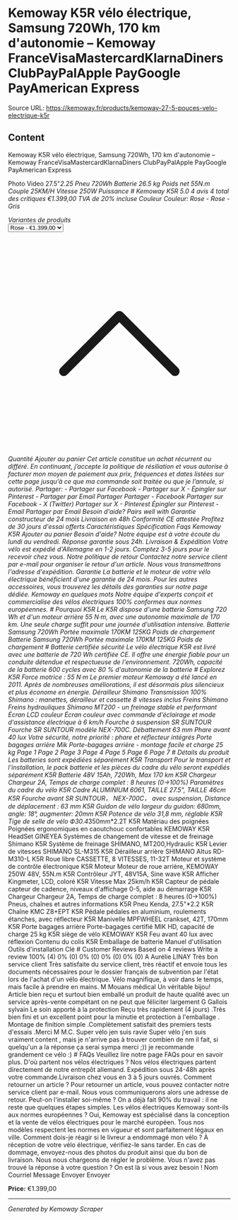 # Kemoway K5R vélo électrique, Samsung 720Wh, 170 km d'autonomie – Kemoway FranceVisaMastercardKlarnaDiners ClubPayPalApple PayGoogle PayAmerican Express

Source URL: https://kemoway.fr/products/kemoway-27-5-pouces-velo-electrique-k5r

## Content

Kemoway K5R vélo électrique, Samsung 720Wh, 170 km d'autonomie – Kemoway FranceVisaMastercardKlarnaDiners ClubPayPalApple PayGoogle PayAmerican Express

Photo Video 27.5"*2.25 Pneu 720Wh Batterie 26.5 kg Poids net 55N.m Couple 25KM/H Vitesse 250W Puissance # Kemoway K5R 5.0 4 avis 4 total des critiques €1.399,00 TVA de 20% incluse Couleur Couleur: Rose - Rose - Gris <div class="product-form__input"> <label class="form__label flex gap-2" for="Variants-template--24789356970352__main-product-14647563846000">Variantes de produits</label> <div class="field"> <select name="id" id="Variants-template--24789356970352__main-product-14647563846000" class="select" form="ProductForm-template--24789356970352__main-product-14647563846000"><option selected value="51766703063408" > Rose - €1.399,00 </option><option value="51766703096176" > Gris - €1.399,00 </option></select><svg class="icon icon-chevron-up icon-sm absolute" viewBox="0 0 24 24" stroke="currentColor" fill="none" xmlns="http://www.w3.org/2000/svg"> <path stroke-linecap="round" stroke-linejoin="round" d="M6 15L12 9L18 15"></path> </svg></div> </div> Quantité Ajouter au panier Cet article constitue un achat récurrent ou différé. En continuant, j’accepte la politique de résiliation et vous autorise à facturer mon moyen de paiement aux prix, fréquences et dates listées sur cette page jusqu’à ce que ma commande soit traitée ou que je l’annule, si autorisé. Partager: - Partager sur Facebook - Partager sur X - Épingler sur Pinterest - Partager par Email Partager Partager - Facebook Partager sur Facebook - X (Twitter) Partager sur X - Pinterest Épingler sur Pinterest - Email Partager par Email Besoin d'aide? Pairs well with Garantie constructeur de 24 mois Livraison en 48h Conformité CE attestée Profitez de 30 jours d'essai offerts Caractéristiques Spécification Faqs Kemoway K5R Ajouter au panier Besoin d'aide? Notre équipe est à votre écoute du lundi au vendredi. Réponse garantie sous 24h. Livraison & Expédition Votre vélo est expédié d'Allemagne en 1-2 jours. Comptez 3-5 jours pour le recevoir chez vous. Notre politique de retour Contactez notre service client par e-mail pour organiser le retour d'un article. Nous vous transmettrons l'adresse d'expédition. Garantie La batterie et le moteur de votre vélo électrique bénéficient d'une garantie de 24 mois. Pour les autres accessoires, vous trouverez les détails des garanties sur notre page dédiée. Kemoway en quelques mots Notre équipe d'experts conçoit et commercialise des vélos électriques 100% conformes aux normes européennes. # Pourquoi K5R Le K5R dispose d'une batterie Samsung 720 Wh et d'un moteur arrière 55 N·m, avec une autonomie maximale de 170 km. Une seule charge suffit pour une journée d'utilisation intensive. Batterie Samsung 720Wh Portée maximale 170KM 125KG Poids de chargement Batterie Samsung 720Wh Portée maximale 170KM 125KG Poids de chargement # Batterie certifiée sécurité Le vélo électrique K5R est livré avec une batterie de 720 Wh certifiée CE. Il offre une énergie fiable pour un conduite détendue et respectueuse de l'environnement. 720Wh, capacité de la batterie 600 cycles avec 80 % d'autonomie de la batterie # Explorez K5R Force motrice : 55 N·m Le premier moteur Kemoway a été lancé en 2011. Après de nombreuses améliorations, il est désormais plus silencieux et plus économe en énergie. Dérailleur Shimano Transmission 100% Shimano : manettes, dérailleur et cassette 8 vitesses inclus Freins Shimano Freins hydrauliques Shimano MT200 - un freinage stable et performant Écran LCD couleur Écran couleur avec commande d'éclairage et mode d'assistance électrique à 6 km/h Fourche à suspension SR SUNTOUR Fourche SR SUNTOUR modèle NEX-700C. Débattement 63 mm Phare avant 40 lux Votre sécurité, notre priorité : phare et réflecteur intégrés Porte bagages arrière Mik Porte-bagages arrière - montage facile et charge 25 kg Page 1 Page 2 Page 3 Page 4 Page 5 Page 6 Page 7 # Détails du produit Les batteries sont expédiées séparément K5R Transport Pour le transport et l'installation, le pack batterie et les pièces du cadre du vélo seront expédiés séparément K5R Batterie 48V 15Ah, 720Wh, Max 170 km K5R Chargeur Chargeur 2A, Temps de charge complet : 8 heures (0→100%) Paramètres du cadre du vélo K5R Cadre ALUMINIUM 6061, TAILLE 27.5", TAILLE 46cm K5R Fourche avant SR SUNTOUR， NEX-700C， avec suspension, Distance de déplacement : 63 mm K5R Guidon de vélo largeur du guidon: 680mm, angle: 18°, augmenter: 20mm K5R Potence de vélo 31,8 mm, réglable K5R Tige de selle de vélo Ф30.4*350mm*2.2T K5R Matériau des poignées Poignées ergonomiques en caoutchouc confortables KEMOWAY K5R HeadSet GINEYEA Systèmes de changement de vitesse et de freinage Shimano K5R Système de freinage SHIMANO, MT200,Hydraulic K5R Levier de vitesses SHIMANO SL-M315 K5R Dérailleur arrière SHIMANO Altus RD-M310-L K5R Roue libre CASSETTE, 8 VITESSES, 11-32T Moteur et système de contrôle électronique K5R Moteur Moteur de roue arrière, KEMOWAY 250W 48V, 55N.m K5R Contrôleur JYT, 48V15A, Sine wave K5R Afficher Kingmeter, LCD, coloré K5R Vitesse Max 25km/h K5R Capteur de pédale capteur de cadence, niveaux d'affichage 0-5, aide au démarrage K5R Chargeur Chargeur 2A, Temps de charge complet : 8 heures (0→100%) Pneus, chaînes et autres informations K5R Pneu Kenda, 27.5"*2.2 K5R Chaîne KMC Z8+EPT K5R Pédale pédales en aluminium, roulements étanches, avec réflecteur K5R Manivelle MPFWHEEL crankset, 42T, 170mm K5R Porte bagages arrière Porte-bagages certifié MIK HD, capacité de charge 25 kg K5R siège de vélo KEMOWAY K5R Feu avant 40 lux avec réflexion Contenu du colis K5R Emballage de batterie Manuel d'utilisation Outils d'installation Clé <link href="//kemoway.fr/cdn/shop/t/3/assets/product-reviews.css?v=171459682357482648691733928128" rel="stylesheet" type="text/css" media="all" /> # Customer Reviews Based on 4 reviews Write a review 100% (4) 0% (0) 0% (0) 0% (0) 0% (0) A Aurélie LINAY Très bon service client Très satisfaite du service client, très réactif et envoie tous les documents nécessaires pour le dossier français de subvention par l'état lors de l'achat d'un vélo électrique. Vélo magnifique, à voir dans le temps, mais facile à prendre en mains. M Mouans médical Un véritable bijou! Article bien reçu et surtout bien emballé un produit de haute qualité avec un service après-vente compétant on ne peut que féliciter largement G Gallois sylvain Le soin apporté à la protection Reçu très rapidement (4 jours) .Très bien fini et un excellent point pour la minutie et protection à l'emballage . Montage de finition simple .Complètement satisfait des premiers tests d'essais .Merci M M.C. Super vélo jen suis ravie Super vélo j'en suis vraiment content , mais je n'arrive pas à trouver combien de nm il fait, si quelqu'un a la réponse ça serai sympa merci ;)) je recommande grandement ce vélo :) # FAQs Veuillez lire notre page FAQs pour en savoir plus. D'où partent nos vélos électriques ? Nos vélos électriques partent directement de notre entrepôt allemand. Expédition sous 24-48h après votre commande.Livraison chez vous en 3 à 5 jours ouvrés. Comment retourner un article ? Pour retourner un article, vous pouvez contacter notre service client par e-mail. Nous vous communiquerons alors une adresse de retour. Peut-on l'installer soi-même ? On a déjà fait 90% du travail : il ne reste que quelques étapes simples. Les vélos électriques Kemoway sont-ils aux normes européennes ? Oui, Kemoway est spécialisé dans la conception et la vente de vélos électriques pour le marché européen. Tous nos modèles respectent les normes en vigueur et sont parfaitement légaux en ville. Comment dois-je réagir si le livreur a endommagé mon vélo ? À réception de votre vélo électrique, vérifiez-le sans tarder. En cas de dommage, envoyez-nous des photos du produit ainsi que du bon de livraison. Nous nous chargeons de régler le problème. Vous n'avez pas trouvé la réponse à votre question ? On est là si vous avez besoin ! Nom Courriel Message Envoyer Envoyer

**Price:** €1.399,00

---
*Generated by Kemoway Scraper*
